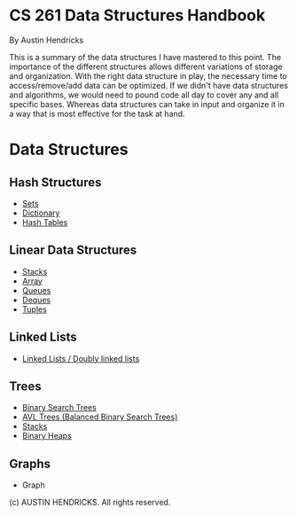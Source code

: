 # CS 261 Data Structures Handbook

By Austin Hendricks

This is a summary of the data structures I have mastered to this point. The importance of the different structures allows different variations of storage and organization. With the right data structure in play, the necessary time to access/remove/add data can be optimized. If we didn't have data structures and algorithms, we would need to pound code all day to cover any and all specific bases. Whereas data structures can take in input and organize it in a way that is most effective for the task at hand.

# Data Structures

## Hash Structures
 * [Sets](sets.md)
 * [Dictionary](dictionary.md)
 * [Hash Tables](hash_table.md)

## Linear Data Structures
  * [Stacks](stack.md)
  * [Array](array.md)
  * [Queues](queue.md)
  * [Deques](deque.md)
  * [Tuples](tuple.md)

  
## Linked Lists
  * [Linked Lists / Doubly linked lists](linked_list.md)

 ## Trees
  * [Binary Search Trees](binary_search_tree.md)
  * [AVL Trees (Balanced Binary Search Trees)](avl_trees.md)
  * [Stacks](stack.md)
  * [Binary Heaps](binary_heap.md)
  
 ## Graphs
  * Graph

(c) AUSTIN HENDRICKS. All rights reserved.
